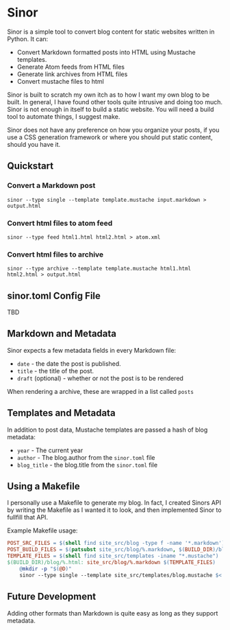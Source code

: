 # Sinor

Sinor is a simple tool to convert blog content for static websites
written in Python. It can:

* Convert Markdown formatted posts into HTML using Mustache templates.
* Generate Atom feeds from HTML files
* Generate link archives from HTML files
* Convert mustache files to html

Sinor is built to scratch my own itch as to how I want my own blog to
be built. In general, I have found other tools quite intrusive and
doing too much. Sinor is not enough in itself to build a static
website. You will need a build tool to automate things, I suggest
make.

Sinor does not have any preference on how you organize your
posts, if you use a CSS generation framework or where you should put
static content, should you have it.

## Quickstart

### Convert a Markdown post
```shell
sinor --type single --template template.mustache input.markdown > output.html
```

### Convert html files to atom feed
```shell
sinor --type feed html1.html html2.html > atom.xml
```

### Convert html files to archive
```
sinor --type archive --template template.mustache html1.html html2.html > output.html
```

## sinor.toml Config File

TBD

## Markdown and Metadata

Sinor expects a few metadata fields in every Markdown file:

* ```date``` - the date the post is published. 
* ```title``` - the title of the post. 
* ```draft``` (optional) - whether or not the post is to be rendered

When rendering a archive, these are wrapped in a list called ```posts```

## Templates and Metadata

In addition to post data, Mustache templates are passed a hash of blog metadata:

* ```year``` - The current year
* ```author``` - The blog.author from the ```sinor.toml``` file
* ```blog_title``` - the blog.title from the ```sinor.toml``` file


## Using a Makefile

I personally use a Makefile to generate my blog. In fact, I created
Sinors API by writing the Makefile as I wanted it to look, and then
implemented Sinor to fullfill that API.

Example Makefile usage:

```Makefile
POST_SRC_FILES = $(shell find site_src/blog -type f -name '*.markdown')
POST_BUILD_FILES = $(patsubst site_src/blog/%.markdown, $(BUILD_DIR)/blog/%.html, $(POST_SRC_FILES))
TEMPLATE_FILES = $(shell find site_src/templates -iname "*.mustache")
$(BUILD_DIR)/blog/%.html: site_src/blog/%.markdown $(TEMPLATE_FILES)
	@mkdir -p "$(@D)"
	sinor --type single --template site_src/templates/blog.mustache $< > $@
```

## Future Development

Adding other formats than Markdown is quite easy as long as they
support metadata. 
